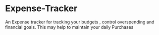 # Expense-Tracker
An Expense tracker for tracking your budgets , control overspending and financial goals. This may help to maintain your daily Purchases
